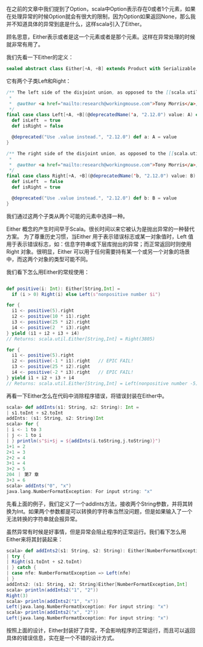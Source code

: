 在之前的文章中我们提到了Option，scala中Option表示存在0或者1个元素，如果在处理异常的时候Option就会有很大的限制，因为Option如果返回None，那么我并不知道具体的异常到底是什么，这样scala引入了Either。

顾名思意，Either表示或者是这一个元素或者是那个元素。这样在异常处理的时候就非常有用了。 

我们先看一下Either的定义：

~~~scala
sealed abstract class Either[+A, +B] extends Product with Serializable
~~~

它有两个子类Left和Right：

~~~scala
/** The left side of the disjoint union, as opposed to the [[scala.util.Right]] side.
 *
 *  @author <a href="mailto:research@workingmouse.com">Tony Morris</a>, Workingmouse
 */
final case class Left[+A, +B](@deprecatedName('a, "2.12.0") value: A) extends Either[A, B] {
  def isLeft  = true
  def isRight = false

  @deprecated("Use .value instead.", "2.12.0") def a: A = value
}

/** The right side of the disjoint union, as opposed to the [[scala.util.Left]] side.
 *
 *  @author <a href="mailto:research@workingmouse.com">Tony Morris</a>, Workingmouse
 */
final case class Right[+A, +B](@deprecatedName('b, "2.12.0") value: B) extends Either[A, B] {
  def isLeft  = false
  def isRight = true

  @deprecated("Use .value instead.", "2.12.0") def b: B = value
}
~~~

我们通过这两个子类从两个可能的元素中选择一种。

Either 概念的产生时间早于Scala。很长时间以来它被认为是抛出异常的一种替代方案。
为了尊重历史习惯，当Either 用于表示错误标志或某一对象值时，Left 值用于表示错误标志，如：信息字符串或下层库抛出的异常；而正常返回时则使用Right 对象。很明显，Either 可以用于任何需要持有某一个或另一个对象的场景中，而这两个对象的类型可能不同。

我们看下怎么用Either的常规使用：

~~~scala

def positive(i: Int): Either[String,Int] = 
  if (i > 0) Right(i) else Left(s"nonpositive number $i")

for {
  i1 <- positive(5).right
  i2 <- positive(10 * i1).right
  i3 <- positive(25 * i2).right
  i4 <- positive(2  * i3).right
} yield (i1 + i2 + i3 + i4)
// Returns: scala.util.Either[String,Int] = Right(3805)

for {
  i1 <- positive(5).right
  i2 <- positive(-1 * i1).right   // EPIC FAIL!
  i3 <- positive(25 * i2).right
  i4 <- positive(-2 * i3).right   // EPIC FAIL!
} yield i1 + i2 + i3 + i4
// Returns: scala.util.Either[String,Int] = Left(nonpositive number -5)

~~~

再看一下Either怎么在代码中消除程序错误，将错误封装在Either中。

~~~scala
scala> def addInts(s1: String, s2: String): Int =
| s1.toInt + s2.toInt
addInts: (s1: String, s2: String)Int
scala> for {
| i <- 1 to 3
| j <- 1 to i
| } println(s"$i+$j = ${addInts(i.toString,j.toString)}")
1+1 = 2
2+1 = 3
2+2 = 4
3+1 = 4
3+2 = 5
204 ｜ 第7 章
3+3 = 6
scala> addInts("0", "x")
java.lang.NumberFormatException: For input string: "x"
~~~

先看上面的例子，我们定义了一个addInts方法，接收两个String参数，并将其转换为Int。如果两个参数都是可以转换的字符串当然没问题，但是如果输入了一个无法转换的字符串就会报异常。

虽然异常有时候是好事情，但是异常会阻止程序的正常运行。我们看下怎么用Either来将其封装起来：

~~~scala
scala> def addInts2(s1: String, s2: String): Either[NumberFormatException,Int]=
| try {
| Right(s1.toInt + s2.toInt)
| } catch {
| case nfe: NumberFormatException => Left(nfe)
| }
addInts2: (s1: String, s2: String)Either[NumberFormatException,Int]
scala> println(addInts2("1", "2"))
Right(3)
scala> println(addInts2("1", "x"))
Left(java.lang.NumberFormatException: For input string: "x")
scala> println(addInts2("x", "2"))
Left(java.lang.NumberFormatException: For input string: "x")

~~~

按照上面的设计，Either封装好了异常，不会影响程序的正常运行，而且可以返回具体的错误信息，实在是一个不错的设计方式。

